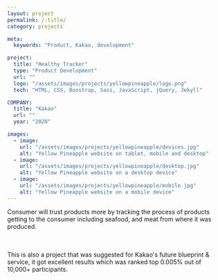```yaml
---
layout: project
permalink: /:title/
category: projects

meta:
  keywords: "Product, Kakao, development"

project:
  title: "Healthy Tracker"
  type: "Product Development"
  url: ""
  logo: "/assets/images/projects/yellowpineapple/logo.png"
  tech: "HTML, CSS, Boostrap, Sass, JavaScript, jQuery, Jekyll"

COMPANY:
  title: "Kakao"
  url: ""
  year: "2020"

images:
  - image:
    url: "/assets/images/projects/yellowpineapple/devices.jpg"
    alt: "Yellow Pineapple website on tablet, mobile and desktop"
  - image:
    url: "/assets/images/projects/yellowpineapple/desktop.jpg"
    alt: "Yellow Pineapple website on a desktop device"
  - image:
    url: "/assets/images/projects/yellowpineapple/mobile.jpg"
    alt: "Yellow Pineapple website on a mobile device"
---
```

<p>Consumer will trust products more by tracking the process of products getting to the consumer including seafood, and meat from where it was produced. </p>
<br><br> This is also a project that was suggested for Kakao's future blueprint & service, it got excellent results which was ranked top 0.005% out of 10,000+ participants.
